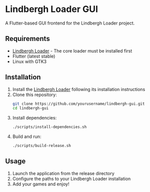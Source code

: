 # Lindbergh Loader GUI

A Flutter-based GUI frontend for the Lindbergh Loader project.

## Requirements

- [Lindbergh Loader](https://github.com/lindbergh-loader/lindbergh-loader) - The core loader must be installed first
- Flutter (latest stable)
- Linux with GTK3

## Installation

1. Install the [Lindbergh Loader](https://github.com/lindbergh-loader/lindbergh-loader) following its installation instructions
2. Clone this repository:
   ```bash
   git clone https://github.com/yourusername/lindbergh-gui.git
   cd lindbergh-gui
   ```
3. Install dependencies:
   ```bash
   ./scripts/install-dependencies.sh
   ```
4. Build and run:
   ```bash
   ./scripts/build-release.sh
   ```

## Usage

1. Launch the application from the release directory
2. Configure the paths to your Lindbergh Loader installation
3. Add your games and enjoy! 